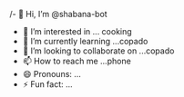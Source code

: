/- 👋 Hi, I’m @shabana-bot
- 👀 I’m interested in ... cooking 
- 🌱 I’m currently learning ...copado
- 💞️ I’m looking to collaborate on ...copado
- 📫 How to reach me ...phone
- 😄 Pronouns: ...
- ⚡ Fun fact: ...

<!---
shabana-bot/shabana-bot is a ✨ special ✨ repository because its `README.md` (this file) appears on your GitHub profile.
You can click the Preview link to take a look at your changes.
--->
